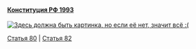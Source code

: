 #### [Конституция РФ 1993](https://lalawland.github.io/eurasia/russia/const)

[![Здесь должна быть картинка, но если её нет, значит всё :(](https://sun9-east.userapi.com/sun9-35/s/v1/ig2/6nMl8mLiYDVLNavwo7LCjAo5Q92kzvadcgFDEUOmiRDQoQMgm6ZRsPzcni3LBmaNw80I88Hp4QNAl8d7LvAKQ2np.jpg?size=1280x720&quality=95&type=album)](https://sun9-east.userapi.com/sun9-35/s/v1/ig2/6nMl8mLiYDVLNavwo7LCjAo5Q92kzvadcgFDEUOmiRDQoQMgm6ZRsPzcni3LBmaNw80I88Hp4QNAl8d7LvAKQ2np.jpg?size=1280x720&quality=95&type=album)

[Статья 80](https://lalawland.github.io/eurasia/russia/const/art80) | [Статья 82](https://lalawland.github.io/eurasia/russia/const/art82)
